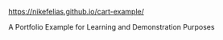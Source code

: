 https://nikefelias.github.io/cart-example/

A Portfolio Example for Learning and Demonstration Purposes 
